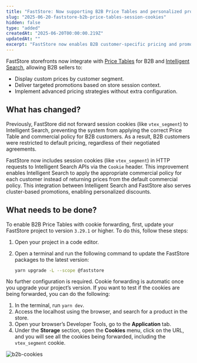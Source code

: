 ```yaml
---
title: "FastStore: Now supporting B2B Price Tables and personalized promotions"
slug: "2025-06-20-faststore-b2b-price-tables-session-cookies"
hidden: false
type: "added"
createdAt: "2025-06-20T00:00:00.219Z"
updatedAt: ""
excerpt: "FastStore now enables B2B customer-specific pricing and promotions by automatically forwarding session cookies to Intelligent Search, ensuring personalized experiences for customers."
---
```


FastStore storefronts now integrate with [Price Tables](https://help.vtex.com/pt/tutorial/creating-price-tables--58YmY2Iwggyw4WeSCGg24S) for B2B and [Intelligent Search](https://help.vtex.com/en/tutorial/intelligent-search-overview--5o8ixTpYIxx3uJD0B1xp3z?&utm_source=autocomplete), allowing B2B sellers to:

- Display custom prices by customer segment.
- Deliver targeted promotions based on store session context.
- Implement advanced pricing strategies without extra configuration.

## What has changed?

Previously, FastStore did not forward session cookies (like `vtex_segment`) to Intelligent Search, preventing the system from applying the correct Price Table and commercial policy for B2B customers. As a result, B2B customers were restricted to default pricing, regardless of their negotiated agreements.

FastStore now includes session cookies (like `vtex_segment`) in  HTTP requests to Intelligent Search APIs via the `Cookie` header. This improvement enables Intelligent Search to apply the appropriate commercial policy for each customer instead of returning prices from the default commercial policy. This integration between Intelligent Search and FastStore also serves cluster-based promotions, enabling personalized discounts.

## What needs to be done?

To enable B2B Price Tables with cookie forwarding, first, update your FastStore project to version `3.29.1` or higher. To do this, follow these steps:

1. Open your project in a code editor.
2. Open a terminal and run the following command to update the FastStore packages to the latest version:

    ```bash
    yarn upgrade -L --scope @faststore
    ```

No further configuration is required. Cookie forwarding is automatic once you upgrade your project’s version. If you want to test if the cookies are being forwarded, you can do the following:

1. In the terminal, run `yarn dev`.
2. Access the localhost using the browser, and search for a product in the store.
3. Open your browser’s Developer Tools, go to the **Application** tab.
4. Under the **Storage** section, open the **Cookies** menu, click on the URL, and you will see all the cookies being forwarded, including the `vtex_segment` cookie.

![b2b-cookies](https://vtexhelp.vtexassets.com/assets/docs/src/b2b-events___70e69c8494f863d0c6a59929349b3d34.gif)
